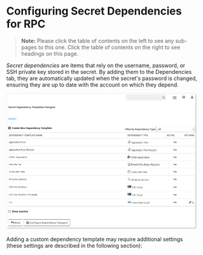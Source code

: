 [title]: # (Configuring Secret Dependencies for RPC)
[tags]: # (Configuring Secret Dependencies for RPC)
[priority]: # (1000)

# Configuring Secret Dependencies for RPC

> **Note:** Please click the table of contents on the left to see any sub-pages to this one. Click the table of contents on the right to see headings on this page.

_Secret dependencies_ are items that rely on the username, password, or SSH private key stored in the secret. By adding them to the Dependencies tab, they are automatically updated when the secret's password is changed, ensuring they are up to date with the account on which they depend.

![1558035799745](images/1558035799745.png)

Adding a custom dependency template may require additional settings (these settings are described in the following section):
